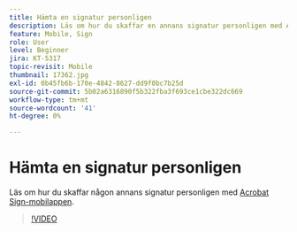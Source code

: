 ```yaml
---
title: Hämta en signatur personligen
description: Läs om hur du skaffar en annans signatur personligen med Acrobat Sign-mobilappen
feature: Mobile, Sign
role: User
level: Beginner
jira: KT-5317
topic-revisit: Mobile
thumbnail: 17362.jpg
exl-id: 0b45fb6b-170e-4842-8627-dd9f0bc7b25d
source-git-commit: 5b02a6316890f5b322fba3f693ce1cbe322dc669
workflow-type: tm+mt
source-wordcount: '41'
ht-degree: 0%

---
```


# Hämta en signatur personligen

Läs om hur du skaffar någon annans signatur personligen med [Acrobat Sign-mobilappen](https://experienceleague.adobe.com/docs/document-cloud-learn/sign-learning-hub/mobile/mobile-overview.html).

>[!VIDEO](https://video.tv.adobe.com/v/345169?quality=12&learn=on&hidetitle=true)